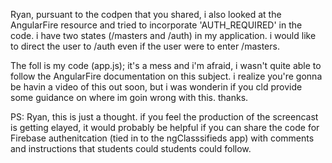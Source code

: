 Ryan, pursuant to the codpen that you shared, i also looked at the AngularFire resource and tried to incorporate 'AUTH_REQUIRED' in the code. i have two states (/masters and /auth) in my application. i would like to direct the user to /auth even if the user were to enter /masters. 

The foll is my code (app.js); it's a mess and i'm afraid, i wasn't quite able to follow the AngularFire documentation on this subject.  i realize you're gonna be havin a video of this out soon, but i was wonderin if you cld provide some guidance on where im goin wrong with this. thanks.

PS: Ryan, this is just a thought. if you feel the production of the screencast is getting elayed, it would probably be helpful if you can share the code for Firebase authenitcation (tied in to the ngClasssifieds app) with  comments and instructions that students could students could follow.
